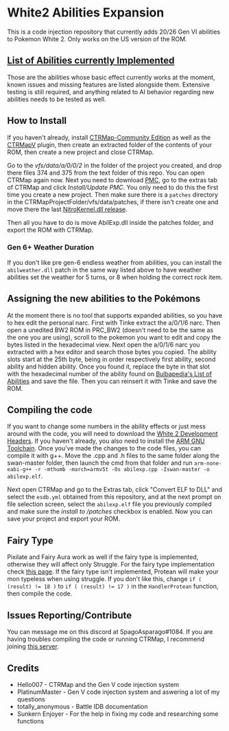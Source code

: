 # White2 Abilities Expansion
This is a code injection repository that currently adds 20/26 Gen VI abilities to Pokemon White 2. Only works on the US version of the ROM.

## [List of Abilities currently Implemented](https://docs.google.com/spreadsheets/d/1Z9BVbam3jXbOelvhXHAxihjGmpQW1BUehAXLNb5rvwo/edit#gid=1287043581)
Those are the abilities whose basic effect currently works at the moment, known issues and missing features are listed alongside them. Extensive testing is still required, and anything related to AI behavior regarding new abilities needs to be tested as well.

## How to Install
If you haven't already, install [CTRMap-Community Edition](https://github.com/kingdom-of-ds-hacking/CTRMap-CE) as well as the [CTRMapV](https://github.com/kingdom-of-ds-hacking/CTRMapV) plugin, then create an extracted folder of the contents of your ROM, then create a new project and close CTRMap.


Go to the *vfs/data/a/0/0/2* in the folder of the project you created, and drop there files 374 and 375 from the text folder of this repo. You can open CTRMap again now.
Next you need to download [PMC](https://github.com/kingdom-of-ds-hacking/PMC), go to the extras tab of CTRMap and click *Install/Update PMC*. You only need to do this the first time you create a new project.
Then make sure there is a `patches` directory in the CTRMapProjectFolder/vfs/data/patches, if there isn't create one and move there the last [NitroKernel.dll release](https://github.com/HelloOO7/NitroKernel/releases).

Then all you have to do is move AbilExp.dll inside the patches folder, and export the ROM with CTRMap.

### Gen 6+ Weather Duration 
If you don't like pre gen-6 endless weather from abilities, you can install the `abilweather.dll` patch in the same way listed above to have weather abilities set the weather for 5 turns, or 8 when holding the correct rock item. 

## Assigning the new abilities to the Pokémons
At the moment there is no tool that supports expanded abilities, so you have to hex edit the personal narc. First with Tinke extract the a/0/1/6 narc. Then open a unedited BW2 ROM in PRC_BW2 (doesn't need to be the same as the one you are using), scroll to the pokemon you want to edit and copy the bytes listed in the hexadecimal view. Next open the a/0/1/6 narc you extracted with a hex editor and search those bytes you copied. The ability slots start at the 25th byte, being in order respectively first ability, second ability and hidden ability.
Once you found it, replace the byte in that slot with the hexadecimal number of the ability found on [Bulbapedia's List of Abilities](https://bulbapedia.bulbagarden.net/wiki/Ability#List_of_Abilities) and save the file. Then you can reinsert it with Tinke and save the ROM.

## Compiling the code
If you want to change some numbers in the ability effects or just mess around with the code, you will need to download the [White 2 Development Headers](https://github.com/kingdom-of-ds-hacking/swan). If you haven't already, you also need to install the [ARM GNU Toolchain](https://developer.arm.com/downloads/-/arm-gnu-toolchain-downloads). Once you've made the changes to the code files, you can compile it with g++.
Move the .cpp and .h files to the same folder along the swan-master folder, then launch the cmd from that folder and run `arm-none-eabi-g++ -r -mthumb -march=armv5t -Os abilexp.cpp -Iswan-master -o abilexp.elf`.

Next open CTRMap and go to the Extras tab, click "Convert ELF to DLL" and select the `esdb.yml` obtained from this repository, and at the next prompt on file selection screen, select the `abilexp.elf` file you previously compiled and make sure the *install to /patches* checkbox is enabled. Now you can save your project and export your ROM.

## Fairy Type
Pixilate and Fairy Aura work as well if the fairy type is implemented, otherwise they will affect only Struggle. For the fairy type implementation check [this page](https://kingdom-of-ds-hacking.github.io/gen5/b2w2/guides/fairy/fairy.html).
If the fairy type isn't implemented, Protean will make your mon typeless when using struggle. If you don't like this, change `if ( (result) != 18 )` to `if ( (result) != 17 )` in the `HandlerProtean` function, then compile the code.

## Issues Reporting/Contribute
You can message me on this discord at SpagoAsparago#1084.
If you are having troubles compiling the code or running CTRMap, I recommend joining [this server](https://discord.gg/zAtqJDW2jC).

## Credits
* Hello007 - CTRMap and the Gen V code injection system
* PlatinumMaster - Gen V code injection system and aswering a lot of my questions
* totally_anonymous - Battle IDB documentation
* Sunkern Enjoyer - For the help in fixing my code and researching some functions
